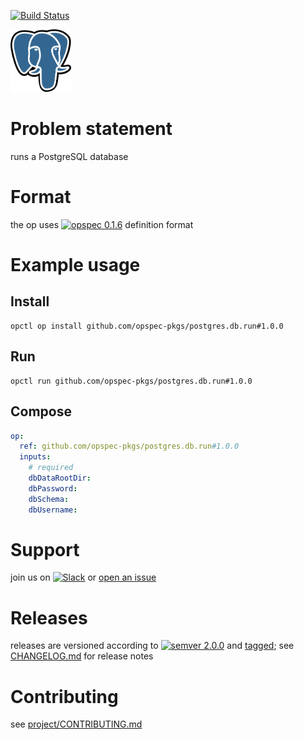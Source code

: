 [![Build Status](https://travis-ci.org/opspec-pkgs/postgres.db.run.svg?branch=master)](https://travis-ci.org/opspec-pkgs/postgres.db.run)

<img src="icon.svg" alt="icon" height="100px">

# Problem statement

runs a PostgreSQL database

# Format

the op uses [![opspec 0.1.6](https://img.shields.io/badge/opspec-0.1.6-brightgreen.svg?colorA=6b6b6b&colorB=fc16be)](https://opspec.io/0.1.6) definition format

# Example usage

## Install

```shell
opctl op install github.com/opspec-pkgs/postgres.db.run#1.0.0
```

## Run

```
opctl run github.com/opspec-pkgs/postgres.db.run#1.0.0
```

## Compose

```yaml
op:
  ref: github.com/opspec-pkgs/postgres.db.run#1.0.0
  inputs:
    # required
    dbDataRootDir:
    dbPassword:
    dbSchema:
    dbUsername:
```

# Support

join us on
[![Slack](https://opctl-slackin.herokuapp.com/badge.svg)](https://opctl-slackin.herokuapp.com/)
or
[open an issue](https://github.com/opspec-pkgs/postgres.db.run/issues)

# Releases

releases are versioned according to
[![semver 2.0.0](https://img.shields.io/badge/semver-2.0.0-brightgreen.svg)](http://semver.org/spec/v2.0.0.html)
and [tagged](https://git-scm.com/book/en/v2/Git-Basics-Tagging); see
[CHANGELOG.md](CHANGELOG.md) for release notes

# Contributing

see
[project/CONTRIBUTING.md](https://github.com/opspec-pkgs/project/blob/master/CONTRIBUTING.md)

